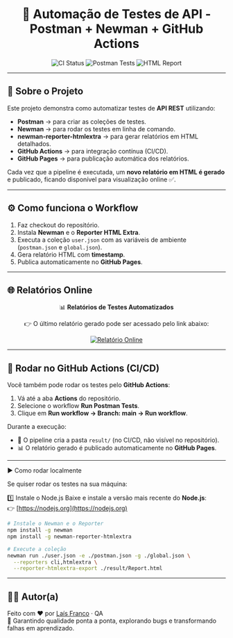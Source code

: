 <h1 align="center">🚀 Automação de Testes de API - Postman + Newman + GitHub Actions</h1>

<p align="center">
  <img src="https://img.shields.io/github/actions/workflow/status/LaisFranco/Automa-o_com_Postman_NewMan/main.yml?branch=main&style=for-the-badge" alt="CI Status"/>
  <img src="https://img.shields.io/badge/tests-Postman%20Collection-orange?style=for-the-badge&logo=postman" alt="Postman Tests"/>
  <img src="https://img.shields.io/badge/report-HTML-blue?style=for-the-badge" alt="HTML Report"/>
</p>

---

## 📌 Sobre o Projeto

Este projeto demonstra como automatizar testes de **API REST** utilizando:

- **Postman** → para criar as coleções de testes.  
- **Newman** → para rodar os testes em linha de comando.  
- **newman-reporter-htmlextra** → para gerar relatórios em HTML detalhados.  
- **GitHub Actions** → para integração contínua (CI/CD).  
- **GitHub Pages** → para publicação automática dos relatórios.

Cada vez que a pipeline é executada, um **novo relatório em HTML é gerado** e publicado, ficando disponível para visualização online ✅.

---

## ⚙️ Como funciona o Workflow

1. Faz checkout do repositório.  
2. Instala **Newman** e o **Reporter HTML Extra**.  
3. Executa a coleção `user.json` com as variáveis de ambiente (`postman.json` e `global.json`).  
4. Gera relatório HTML com **timestamp**.  
5. Publica automaticamente no **GitHub Pages**.  

---

## 🌐 Relatórios Online  

<p align="center">
  📊 <strong>Relatórios de Testes Automatizados</strong>  
</p>

<p align="center">
  👉 O último relatório gerado pode ser acessado pelo link abaixo:
</p>

<p align="center">
  <a href="https://laisfranco.github.io/AutomacaoPostmanNewman/" target="_blank">
    <img src="https://img.shields.io/badge/🔗%20Acesse%20o%20Relatório-1E90FF?style=for-the-badge&logo=githubpages&logoColor=white" alt="Relatório Online"/>
  </a>
</p>

---

## 🔹 Rodar no GitHub Actions (CI/CD)

Você também pode rodar os testes pelo **GitHub Actions**:

1. Vá até a aba **Actions** do repositório.  
2. Selecione o workflow **Run Postman Tests**.  
3. Clique em **Run workflow → Branch: main → Run workflow**.  

Durante a execução:  
- 📂 O pipeline cria a pasta `result/` (no CI/CD, não visível no repositório).  
- 📊 O relatório gerado é publicado automaticamente no **GitHub Pages**.


---
 ▶️ Como rodar localmente

Se quiser rodar os testes na sua máquina:

 1️⃣ Instale o Node.js
Baixe e instale a versão mais recente do **Node.js**:  
👉 [https://nodejs.org](https://nodejs.org)

```bash
# Instale o Newman e o Reporter
npm install -g newman
npm install -g newman-reporter-htmlextra

# Execute a coleção
newman run ./user.json -e ./postman.json -g ./global.json \
  --reporters cli,htmlextra \
  --reporter-htmlextra-export ./result/Report.html
```



----
## 👩‍💻 Autor(a)

Feito com ❤️ por [Laís Franco](https://github.com/LaisFranco) · QA  
🔎 Garantindo qualidade ponta a ponta, explorando bugs e transformando falhas em aprendizado.

